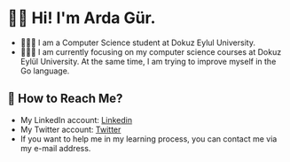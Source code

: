 # 👋🏻 Hi! I'm Arda Gür.
- 👨🏻‍🎓 I am a Computer Science student at Dokuz Eylul University. 
- 👨🏻‍💻 I am currently focusing on my computer science courses at Dokuz Eylül University. At the same time, I am trying to improve myself in the Go language.

## 💬  How to Reach Me?
- My LinkedIn account: [Linkedin](https://www.linkedin.com/in/arda-g%C3%BCr-557a16298/)
- My Twitter account: [Twitter](https://twitter.com/devardagur)
- If you want to help me in my learning process, you can contact me via my e-mail address.
